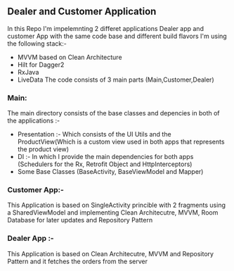 ## Dealer and Customer Application
In this Repo I'm impelemnting 2 differet applications Dealer app and customer App with the same code base and different build flavors
I'm using the following stack:-
- MVVM based on Clean Architecture
- Hilt for Dagger2
- RxJava
- LiveData
The code consists of 3 main parts (Main,Customer,Dealer)
### Main:
The main directory consists of the base classes and depencies in both of the applications :-

- Presentation :- Which consists of the UI Utils and the ProductView(Which is a custom view used in both apps that represents the product view)
- DI :- In which I provide the main dependencies for both apps (Schedulers for the Rx, Retrofit Object and HttpInterceptors)
- Some Base Classes (BaseActivity, BaseViewModel and Mapper)
 
### Customer App:-

This Application is based on SingleActivity princible with 2 fragments using a SharedViewModel and implementing Clean Architecutre, MVVM, Room Database for later updates and Repository Pattern

### Dealer App :-
This Application is based on Clean Architecutre, MVVM and Repository Pattern and it fetches the orders from the server
